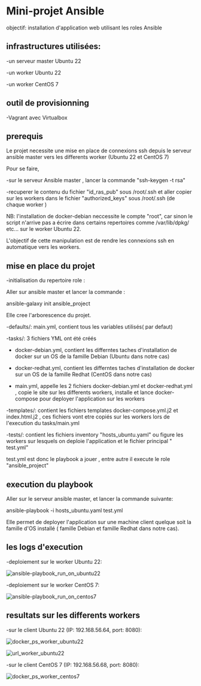 # Mini-projet Ansible

objectif: installation d'application web utilisant les roles Ansible

## infrastructures utilisées:

-un serveur master Ubuntu 22

-un  worker Ubuntu 22

-un worker  CentOS 7

## outil de provisionning

-Vagrant avec Virtualbox

## prerequis 

Le projet necessite une mise en place de connexions ssh depuis le serveur ansible master vers les differents worker (Ubuntu 22 et CentOS 7)

Pour se faire,

-sur le serveur Ansible master , lancer la commande "ssh-keygen -t rsa"

-recuperer le contenu du fichier "id_ras_pub" sous /root/.ssh et aller copier sur les workers dans le fichier "authorized_keys" sous /root/.ssh (de chaque worker  )

NB:  l'installation de docker-debian neccessite le compte "root", car sinon le script n'arrive pas a écrire dans certains repertoires comme /var/lib/dpkg/ etc... sur le worker Ubuntu 22.

L'objectif de cette manipulation est de rendre les connexions ssh en automatique vers les workers.

## mise en place du projet

-initialisation du repertoire role :

Aller sur ansible master et lancer la commande :

ansible-galaxy init ansible_project 

Elle cree l'arborescence du projet.

-defaults/:  main.yml, contient tous les variables utilisés( par defaut)

-tasks/: 3 fichiers YML ont été créés 

- docker-debian.yml, contient les differntes taches d'installation de docker sur un OS de la famille Debian (Ubuntu dans notre cas)

- docker-redhat.yml, contient les differntes taches d'installation de docker sur un OS de la famille Redhat (CentOS dans notre cas)

- main.yml, appelle les 2 fichiers docker-debian.yml et docker-redhat.yml , copie le site sur les differents workers, installe et lance docker-compose pour deployer l'application sur les workers

-templates/: contient les fichiers templates docker-compose.yml.j2 et index.html.j2 , ces fichiers vont etre copiés sur les workers lors de l'execution du tasks/main.yml

-tests/: contient les fichiers inventory "hosts_ubuntu.yaml" ou figure les workers sur lesquels on deploie l'application et le fichier principal " test.yml"

test.yml est donc le playbook a jouer , entre autre il execute le role "ansible_project"

## execution du playbook

Aller sur le serveur ansible master, et lancer la commande suivante:

ansible-playbook -i hosts_ubuntu.yaml test.yml

Elle permet de deployer l'application sur une machine client quelque soit la famille d'OS installé ( famille Debian et famille Redhat dans notre cas).

## les logs d'execution

-deploiement sur le worker Ubuntu 22:



![ansible-playbook_run_on_ubuntu22](https://github.com/ravelonanosy/mini-projet-ansible/assets/138290448/3fc31ced-4630-411f-bad2-01d37632aa03)



-deploiement sur le worker CentOS 7:


![ansible-playbook_run_on_centos7](https://github.com/ravelonanosy/mini-projet-ansible/assets/138290448/2a805052-1c6b-456b-92ca-1e725fd5400d)



## resultats sur les differents workers

-sur le client Ubuntu 22 (IP: 192.168.56.64, port: 8080):



![docker_ps_worker_ubuntu22](https://github.com/ravelonanosy/mini-projet-ansible/assets/138290448/e2b95180-3237-4734-b837-984c0d27ae63)






![url_worker_ubuntu22](https://github.com/ravelonanosy/mini-projet-ansible/assets/138290448/3a903035-d911-42bb-b999-5c15578e986b)





-sur le client CentOS 7 (IP: 192.168.56.68, port: 8080):



![docker_ps_worker_centos7](https://github.com/ravelonanosy/mini-projet-ansible/assets/138290448/44cdf9a8-9788-4ec5-8b42-42c258d4b7a2)

